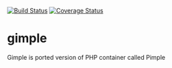 [![Build Status](https://travis-ci.org/andrewnester/gimple.svg?branch=master)](https://travis-ci.org/andrewnester/gimple) [![Coverage Status](https://coveralls.io/repos/andrewnester/gimple/badge.svg?branch=master&service=github)](https://coveralls.io/github/andrewnester/gimple?branch=master)

# gimple
Gimple is ported version of PHP container called Pimple
